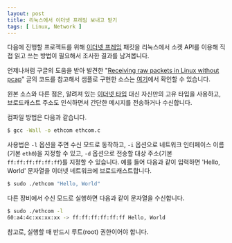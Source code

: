 ```yaml
---
layout: post
title: 리눅스에서 이더넷 프레임 보내고 받기
tags: [ Linux, Network ]
---
```


다음에 진행할 프로젝트를 위해 [이더넷 프레임](http://en.wikipedia.org/wiki/Ethernet_frame) 패킷을 리눅스에서 소켓 API를 이용해 직접 읽고 쓰는 방법이 필요해서 조사한 결과를 남겨봅니다.

언제나처럼 구글의 도움을 받아 발견한 "[Receiving raw packets in Linux without pcap](https://austinmarton.wordpress.com/2012/06/03/receiving-raw-packets-in-linux-without-pcap/)" 글의 코드를 참고해서 샘플로 구현한 소스는 [여기](https://gist.github.com/lethean/5fb0f493a1968939f2f7)에서 확인할 수 있습니다.

윈본 소스와 다른 점은, 알려져 있는 [이더넷 타입](http://en.wikipedia.org/wiki/EtherType) 대신 자신만의 고유 타입을 사용하고, 브로드캐스트 주소도 인식하면서 간단한 메시지를 전송하거나 수신합니다.

컴파일 방법은 다음과 같습니다.

```sh
$ gcc -Wall -o ethcom ethcom.c
```

사용법은 `-l` 옵션을 주면 수신 모드로 동작하고, `-i` 옵션으로 네트워크 인터페이스 이름(기본 `eth0`)을 지정할 수 있고, `-d` 옵션으로 전송할 대상 주소(기본 `ff:ff:ff:ff:ff:ff`)를 지정할 수 있습니다. 예를 들어 다음과 같이 입력하면 'Hello, World' 문자열을 이더넷 네트워크에 브로드캐스트합니다.

```sh
$ sudo ./ethcom "Hello, World"
```

다른 장비에서 수신 모드로 실행하면 다음과 같이 문자열을 수신합니다.

```sh
$ sudo ./ethcom -l
60:a4:4c:xx:xx:xx -> ff:ff:ff:ff:ff:ff Hello, World
```

참고로, 실행할 때 반드시 루트(root) 권한이어야 합니다.

